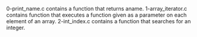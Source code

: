 0-print_name.c contains a function that returns aname.
1-array_iterator.c contains function that executes a function given as a parameter on each element of an array.
2-int_index.c contains a  function that searches for an integer.

